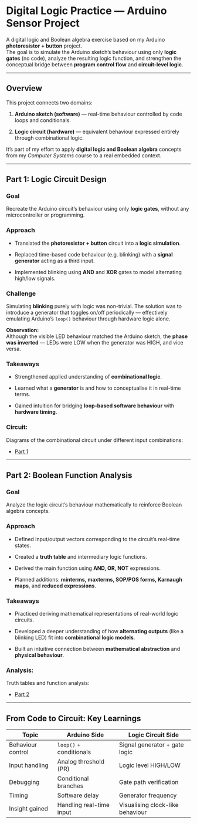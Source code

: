# Digital Logic Practice — Arduino Sensor Project

A digital logic and Boolean algebra exercise based on my Arduino **photoresistor + button** project.  
The goal is to simulate the Arduino sketch’s behaviour using only **logic gates** (no code), analyze the resulting logic function, and strengthen the conceptual bridge between **program control flow** and **circuit-level logic**.

---
## Overview

This project connects two domains:

1. **Arduino sketch (software)** — real-time behaviour controlled by code loops and conditionals.

2. **Logic circuit (hardware)** — equivalent behaviour expressed entirely through combinational logic.

It’s part of my effort to apply **digital logic and Boolean algebra** concepts from my _Computer Systems_ course to a real embedded context.

---
## Part 1: Logic Circuit Design

### Goal

Recreate the Arduino circuit’s behaviour using only **logic gates**, without any microcontroller or programming.

### Approach

- Translated the **photoresistor + button** circuit into a **logic simulation**.

- Replaced time-based code behaviour (e.g. blinking) with a **signal generator** acting as a third input.

- Implemented blinking using **AND** and **XOR** gates to model alternating high/low signals.

### Challenge

Simulating **blinking** purely with logic was non-trivial. The solution was to introduce a generator that toggles on/off periodically — effectively emulating Arduino’s `loop()` behaviour through hardware logic alone.

**Observation:**  
Although the visible LED behaviour matched the Arduino sketch, the **phase was inverted** — LEDs were LOW when the generator was HIGH, and vice versa.

### Takeaways

- Strengthened applied understanding of **combinational logic**.

- Learned what a **generator** is and how to conceptualise it in real-time terms.

- Gained intuition for bridging **loop-based software behaviour** with **hardware timing**.

### Circuit:

Diagrams of the combinational circuit under different input combinations:
- [Part 1](./part1.md)

---
## Part 2: Boolean Function Analysis

### Goal

Analyze the logic circuit’s behaviour mathematically to reinforce Boolean algebra concepts.

### Approach

- Defined input/output vectors corresponding to the circuit’s real-time states.

- Created a **truth table** and intermediary logic functions.

- Derived the main function using **AND, OR, NOT** expressions.

- Planned additions: **minterms, maxterms, SOP/POS forms, Karnaugh maps**, and **reduced expressions**.

### Takeaways

- Practiced deriving mathematical representations of real-world logic circuits.

- Developed a deeper understanding of how **alternating outputs** (like a blinking LED) fit into **combinational logic models**.

- Built an intuitive connection between **mathematical abstraction** and **physical behaviour**.

### Analysis:

Truth tables and function analysis:
- [Part 2](./part2.md)

---
## From Code to Circuit: Key Learnings

|Topic|Arduino Side|Logic Circuit Side|
|---|---|---|
|Behaviour control|`loop()` + conditionals|Signal generator + gate logic|
|Input handling|Analog threshold (PR)|Logic level HIGH/LOW|
|Debugging|Conditional branches|Gate path verification|
|Timing|Software delay|Generator frequency|
|Insight gained|Handling real-time input|Visualising clock-like behaviour|
